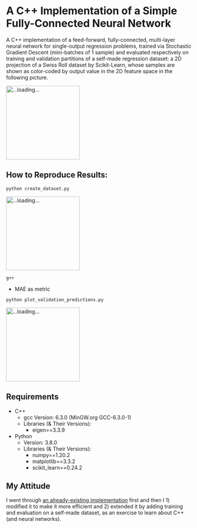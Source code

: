 # A C++ Implementation of a Simple Fully-Connected Neural Network

A C++ implementation of a feed-forward, fully-connected, multi-layer neural network for single-output regression problems, trained via Stochastic Gradient Descent (mini-batches of 1 sample) and evaluated respectively on training and validation partitions of a self-made regression dataset: a 2D projection of a Swiss Roll dataset by Scikit-Learn, whose samples are shown as color-coded by output value in the 2D feature space in the following picture.

<img src="https://github.com/MattiaSarti/toy-neural-network-in-cpp/blob/main/readme_pictures/bigger_dataset.png" alt="...loading..." width="200"/>


## How to Reproduce Results:

```
python create_dataset.py
```

<img src="https://github.com/MattiaSarti/toy-neural-network-in-cpp/blob/main/readme_pictures/whole_dataset.png" alt="...loading..." width="200"/>


```
g++
```

- MAE as metric

```
python plot_validation_predictions.py
```

<img src="https://github.com/MattiaSarti/toy-neural-network-in-cpp/blob/main/readme_pictures/predictions_before_and_after_training.png" alt="...loading..." width="200"/>


## Requirements

- C++
    - gcc Version: 6.3.0 (MinGW.org GCC-6.3.0-1)
    - Libraries (& Their Versions):
        - eigen==3.3.9
- Python
    - Version: 3.8.0
    - Libraries (& Their Versions):
        - numpy==1.20.2
        - matplotlib==3.3.2
        - scikit_learn==0.24.2


## My Attitude

I went through [an already-existing implementation](https://www.geeksforgeeks.org/ml-neural-network-implementation-in-c-from-scratch/) first and then I 1) modified it to make it more efficient and 2) extended it by adding training and evaluation on a self-made dataset, as an exercise to learn about C++ (and neural networks).
